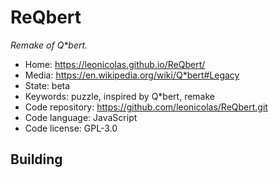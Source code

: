 # ReQbert

_Remake of Q*bert._

- Home: https://leonicolas.github.io/ReQbert/
- Media: https://en.wikipedia.org/wiki/Q*bert#Legacy
- State: beta
- Keywords: puzzle, inspired by Q*bert, remake
- Code repository: https://github.com/leonicolas/ReQbert.git
- Code language: JavaScript
- Code license: GPL-3.0

## Building
